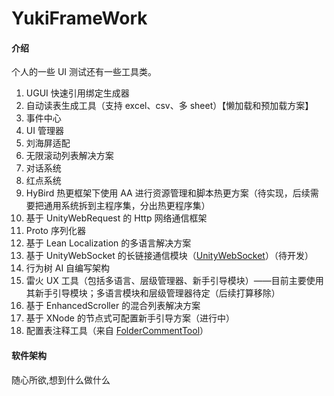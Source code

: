 # YukiFrameWork

#### 介绍
个人的一些 UI 测试还有一些工具类。  
1. UGUI 快速引用绑定生成器
2. 自动读表生成工具（支持 excel、csv、多 sheet）【懒加载和预加载方案】
3. 事件中心
4. UI 管理器
5. 刘海屏适配
6. 无限滚动列表解决方案
7. 对话系统
8. 红点系统
9. HyBird 热更框架下使用 AA 进行资源管理和脚本热更方案（待实现，后续需要把通用系统拆到主程序集，分出热更程序集）
10. 基于 UnityWebRequest 的 Http 网络通信框架
11. Proto 序列化器
12. 基于 Lean Localization 的多语言解决方案
13. 基于 UnityWebSocket 的长链接通信模块（[UnityWebSocket](https://github.com/psygames/UnityWebSocket?tab=readme-ov-file)）（待开发）
14. 行为树 AI 自编写架构
15. 雷火 UX 工具（包括多语言、层级管理器、新手引导模块）——目前主要使用其新手引导模块；多语言模块和层级管理器待定（后续打算移除）
16. 基于 EnhancedScroller 的混合列表解决方案
17. 基于 XNode 的节点式可配置新手引导方案（进行中）
18. 配置表注释工具（来自 [FolderCommentTool](https://github.com/fenglyu1314/FolderCommentTool)）


#### 软件架构
随心所欲,想到什么做什么
